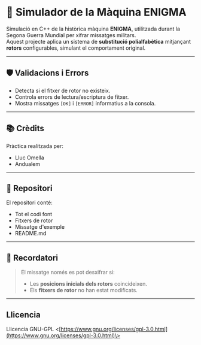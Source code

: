 # 🧠 Simulador de la Màquina ENIGMA

Simulació en C++ de la històrica màquina **ENIGMA**, utilitzada durant la Segona Guerra Mundial per xifrar missatges militars.  
Aquest projecte aplica un sistema de **substitució polialfabètica** mitjançant **rotors** configurables, simulant el comportament original.

---

## 🛡️ Validacions i Errors

- Detecta si el fitxer de rotor no existeix.
- Controla errors de lectura/escriptura de fitxer.
- Mostra missatges `[OK]` i `[ERROR]` informatius a la consola.

---

## 📚 Crèdits

Pràctica realitzada per:

- Lluc Omella
- Andualem

---

## 📁 Repositori

El repositori conté:
- Tot el codi font
- Fitxers de rotor
- Missatge d'exemple
- README.md


---

## 🧠 Recordatori

> El missatge només es pot desxifrar si:
> - Les **posicions inicials dels rotors** coincideixen.
> - Els **fitxers de rotor** no han estat modificats.
---

Llicencia
--------

Llicencia GNU-GPL <[https://www.gnu.org/licenses/gpl-3.0.html](https://www.gnu.org/licenses/gpl-3.0.html)\>
